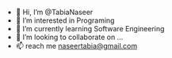 - 👋 Hi, I’m @TabiaNaseer
- 👀 I’m interested in Programing
- 🌱 I’m currently learning Software Engineering
- 💞️ I’m looking to collaborate on ...
- 📫 reach me naseertabia@gmail.com

<!---
TabiaNaseer/TabiaNaseer is a ✨ special ✨ repository because its `README.md` (this file) appears on your GitHub profile.
You can click the Preview link to take a look at your changes.
--->
